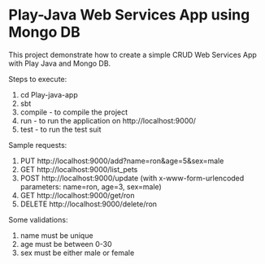 # Play-Java Web Services App using Mongo DB

This project demonstrate how to create a simple CRUD Web Services App with Play Java and Mongo DB.

Steps to execute:  
1. cd Play-java-app    
2. sbt  
3. compile - to compile the project  
4. run - to run the application on http://localhost:9000/  
5. test - to run the test suit  

Sample requests:  
1. PUT      http://localhost:9000/add?name=ron&age=5&sex=male  
2. GET      http://localhost:9000/list_pets  
3. POST     http://localhost:9000/update (with x-www-form-urlencoded parameters: name=ron, age=3, sex=male)  
4. GET      http://localhost:9000/get/ron  
5. DELETE   http://localhost:9000/delete/ron  

Some validations:  
1. name must be unique  
2. age must be between 0-30  
3. sex must be either male or female  
